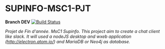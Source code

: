 # SUPINFO-MSC1-PJT

**Branch DEV** [![Build Status](https://travis-ci.com/titouanfreville/SUPINFO-MSC1-PJT.svg?token=pQ5JuFHLtUEwNb123zaH&branch=development)](https://travis-ci.com/titouanfreville/SUPINFO-MSC1-PJT)

*Projet de Fin d'année. MsC1 Supinfo.  This project aim to create a chat client like slack. It will used a nodeJS desktop and wxeb application (http://electron.atom.io/) and MariaDB or Neo4j as database.*
